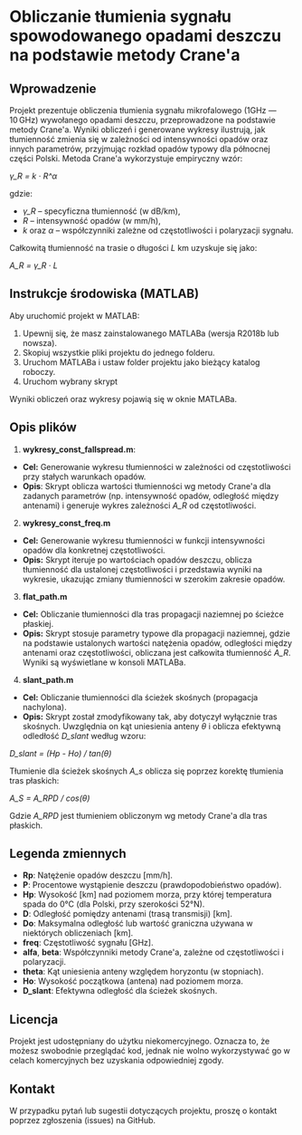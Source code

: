 # Obliczanie tłumienia sygnału spowodowanego opadami deszczu na podstawie metody Crane'a

## Wprowadzenie
Projekt prezentuje obliczenia tłumienia sygnału mikrofalowego (1GHz — 10 GHz) wywołanego opadami deszczu, przeprowadzone na podstawie metody Crane'a. Wyniki obliczeń i generowane wykresy ilustrują, jak tłumienność zmienia się w zależności od intensywności opadów oraz innych parametrów, przyjmując rozkład opadów typowy dla północnej części Polski. Metoda Crane'a wykorzystuje empiryczny wzór:

*γ_R = k · R^α*



gdzie:
- *γ_R* – specyficzna tłumienność (w dB/km),
- *R* – intensywność opadów (w mm/h),
- *k* oraz *α* – współczynniki zależne od częstotliwości i polaryzacji sygnału.

Całkowitą tłumienność na trasie o długości *L* km uzyskuje się jako:

*A_R = γ_R · L*

## Instrukcje środowiska (MATLAB)
Aby uruchomić projekt w MATLAB:
1. Upewnij się, że masz zainstalowanego MATLABa (wersja R2018b lub nowsza).
2. Skopiuj wszystkie pliki projektu do jednego folderu.
3. Uruchom MATLABa i ustaw folder projektu jako bieżący katalog roboczy.
4. Uruchom wybrany skrypt
 
Wyniki obliczeń oraz wykresy pojawią się w oknie MATLABa.
## Opis plików
1. **wykresy_const_fallspread.m**:
- **Cel:** Generowanie wykresu tłumienności w zależności od częstotliwości przy stałych warunkach opadów.
- **Opis**: Skrypt oblicza wartości tłumienności wg metody Crane'a dla zadanych parametrów (np. intensywność opadów, odległość między antenami) i generuje wykres zależności *A_R* od częstotliwości.
2. **wykresy_const_freq.m**
- **Cel:** Generowanie wykresu tłumienności w funkcji intensywności opadów dla konkretnej częstotliwości.
- **Opis:** Skrypt iteruje po wartościach opadów deszczu, oblicza tłumienność dla ustalonej częstotliwości i przedstawia wyniki na wykresie, ukazując zmiany tłumienności w szerokim zakresie opadów.
3. **flat_path.m**
- **Cel:** Obliczanie tłumienności dla tras propagacji naziemnej po ścieżce płaskiej.
- **Opis:** Skrypt stosuje parametry typowe dla propagacji naziemnej, gdzie na podstawie ustalonych wartości natężenia opadów, odległości między antenami oraz częstotliwości, obliczana jest całkowita tłumienność *A_R*. Wyniki są wyświetlane w konsoli MATLABa.
4. **slant_path.m**
- **Cel:** Obliczanie tłumienności dla ścieżek skośnych (propagacja nachylona).
- **Opis:** Skrypt został zmodyfikowany tak, aby dotyczył wyłącznie tras skośnych. Uwzględnia on kąt uniesienia anteny *θ* i oblicza efektywną odledłość *D_slant* według wzoru:

*D_slant = (Hp - Ho) / tan(θ)*

Tłumienie dla ścieżek skośnych *A_s* oblicza się poprzez korektę tłumienia tras płaskich:

*A_S = A_RPD / cos(θ)*

Gdzie *A_RPD* jest tłumieniem obliczonym wg metody Crane'a dla tras płaskich.


## Legenda zmiennych
- **Rp**: Natężenie opadów deszczu [mm/h]. 
- **P**: Procentowe wystąpienie deszczu (prawdopodobieństwo opadów).
- **Hp**: Wysokość [km] nad poziomem morza, przy której temperatura spada do 0°C (dla Polski, przy szerokości 52°N).
- **D**: Odległość pomiędzy antenami (trasą transmisji) [km].
- **Do**: Maksymalna odległość lub wartość graniczna używana w niektórych obliczeniach [km].
- **freq**: Częstotliwość sygnału [GHz].
- **alfa**, **beta**: Współczynniki metody Crane'a, zależne od częstotliwości i polaryzacji.
- **theta**: Kąt uniesienia anteny względem horyzontu (w stopniach).
- **Ho**: Wysokość początkowa (antena) nad poziomem morza.
- **D_slant**: Efektywna odległość dla ścieżek skośnych.
## Licencja
Projekt jest udostępniany do użytku niekomercyjnego. Oznacza to, że możesz swobodnie przeglądać kod, jednak nie wolno wykorzystywać go w celach komercyjnych bez uzyskania odpowiedniej zgody.

## Kontakt
W przypadku pytań lub sugestii dotyczących projektu, proszę o kontakt poprzez zgłoszenia (issues) na GitHub.
